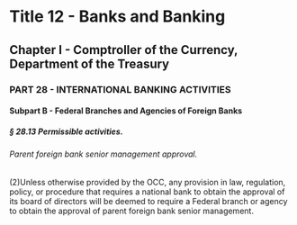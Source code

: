 
# Title 12 - Banks and Banking
## Chapter I - Comptroller of the Currency, Department of the Treasury
### PART 28 - INTERNATIONAL BANKING ACTIVITIES
#### Subpart B - Federal Branches and Agencies of Foreign Banks
##### § 28.13 Permissible activities.
###### Parent foreign bank senior management approval.

(2)Unless otherwise provided by the OCC, any provision in law, regulation, policy, or procedure that requires a national bank to obtain the approval of its board of directors will be deemed to require a Federal branch or agency to obtain the approval of parent foreign bank senior management.
